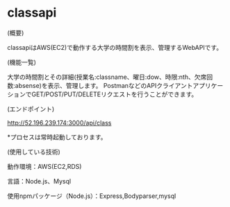 # classapi

(概要)

classapiはAWS(EC2)で動作する大学の時間割を表示、管理するWebAPIです。


(機能一覧)

大学の時間割とその詳細(授業名:classname、曜日:dow、時限:nth、欠席回数:absense)を表示、管理します。
PostmanなどのAPIクライアントアプリケーションでGET/POST/PUT/DELETEリクエストを行うことができます。


(エンドポイント)

http://52.196.239.174:3000/api/class

*プロセスは常時起動しております。



(使用している技術)


動作環境：AWS(EC2,RDS)

言語：Node.js、Mysql

使用npmパッケージ（Node.js）：Express,Bodyparser,mysql
